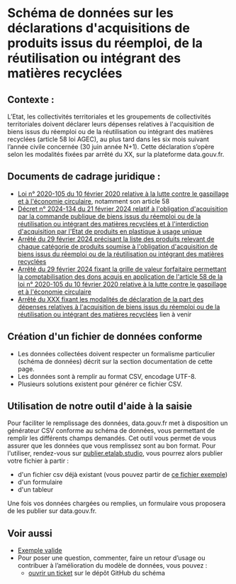 # Schéma de données sur les déclarations d'acquisitions de produits issus du réemploi, de la réutilisation ou intégrant des matières recyclées

## Contexte :

L’Etat, les collectivités territoriales et les groupements de collectivités territoriales doivent déclarer leurs dépenses relatives à l'acquisition de biens issus du réemploi ou de la réutilisation ou intégrant des matières recyclées (article 58 loi AGEC), au plus tard dans les six mois suivant l’année civile concernée (30 juin année N+1). Cette déclaration s’opère selon les modalités fixées par arrêté du XX,  sur la plateforme data.gouv.fr.

## Documents de cadrage juridique :
- [Loi n° 2020-105 du 10 février 2020 relative à la lutte contre le gaspillage et à l'économie circulaire](https://www.legifrance.gouv.fr/jorf/id/JORFTEXT000041553759/), notamment son article 58
- [Décret n° 2024-134 du 21 février 2024 relatif à l'obligation d'acquisition par la commande publique de biens issus du réemploi ou de la réutilisation ou intégrant des matières recyclées et à l'interdiction d'acquisition par l'Etat de produits en plastique à usage unique](https://www.legifrance.gouv.fr/jorf/id/JORFTEXT000049184670)
- [Arrêté du 29 février 2024 précisant la liste des produits relevant de chaque catégorie de produits soumise à l'obligation d'acquisition de biens issus du réemploi ou de la réutilisation ou intégrant des matières recyclées](https://www.legifrance.gouv.fr/jorf/id/JORFTEXT000049241780)
- [Arrêté du 29 février 2024 fixant la grille de valeur forfaitaire permettant la comptabilisation des dons acquis en application de l'article 58 de la loi n° 2020-105 du 10 février 2020 relative à la lutte contre le gaspillage et à l'économie circulaire](https://www.legifrance.gouv.fr/jorf/id/JORFTEXT000049241790)
- [Arrêté du XXX fixant les modalités de déclaration de la part des dépenses relatives à l'acquisition de biens issus du réemploi ou de la réutilisation ou intégrant des matières recyclées]() lien à venir

## Création d'un fichier de données conforme

* Les données collectées doivent respecter un formalisme particulier (schéma de données) décrit sur la section documentation de cette page.
* Les données sont à remplir au format CSV, encodage UTF-8.
* Plusieurs solutions existent pour générer ce fichier CSV.

## Utilisation de notre outil d'aide à la saisie

Pour faciliter le remplissage des données, data.gouv.fr met à disposition un générateur CSV conforme au schéma de données, vous permettant de remplir les différents champs demandés. Cet outil vous permet de vous assurer que les données que vous remplissez sont au bon format. Pour l'utiliser, rendez-vous sur [publier.etalab.studio](https://publier.etalab.studio/fr/select?schema=datagouv%2Fschema-declaration-biens-reemploi-reutilisation-recycle), vous pourrez alors publier votre fichier à partir : 
- d'un fichier csv déjà existant (vous pouvez partir de [ce fichier exemple](https://github.com/datagouv/schema-declaration-biens-reemploi-reutilisation-recycle/blob/master/exemple-valide.csv))
- d'un formulaire
- d'un tableur

Une fois vos données chargées ou remplies, un formulaire vous proposera de les publier sur data.gouv.fr.

## Voir aussi
- [Exemple valide](https://github.com/datagouv/schema-declaration-biens-reemploi-reutilisation-recycle/blob/master/exemple-valide.csv)
- Pour poser une question, commenter, faire un retour d’usage ou contribuer à l’amélioration du modèle de données, vous pouvez :
    - [ouvrir un ticket](https://github.com/datagouv/schema-declaration-biens-reemploi-reutilisation-recycle/issues) sur le dépôt GitHub du schéma

